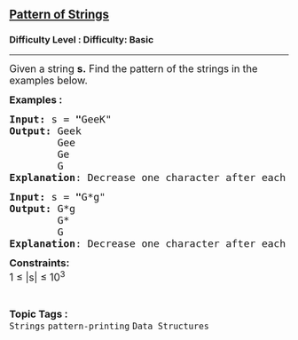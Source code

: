 <h2><a href="https://www.geeksforgeeks.org/problems/pattern-of-strings3829/1?page=12&category=Strings&sortBy=submissions">Pattern of Strings</a></h2><h3>Difficulty Level : Difficulty: Basic</h3><hr><div class="problems_problem_content__Xm_eO"><p><span style="font-size: 18px;">Given a string <strong>s.</strong> Find the pattern of the strings in the examples below.</span></p>
<p><span style="font-size: 18px;"><strong>Examples :<br></strong></span></p>
<pre><span style="font-size: 18px;"><strong>Input: </strong>s<strong> </strong>=<strong> "</strong>GeeK"
<strong>Output:</strong> Geek
        Gee
        Ge
        G
<strong>Explanation</strong>: Decrease one character after each line</span></pre>
<pre><span style="font-size: 18px;"><strong>Input: </strong>s<strong> </strong>=<strong> "</strong>G*g" 
<strong>Output:</strong> G*g
        G*
        G
<strong>Explanation</strong>: Decrease one character after each line
</span></pre>
<p><span style="font-size: 18px;"><strong>Constraints:</strong><br>1 ≤ |s| ≤ 10<sup>3</sup></span></p></div><br><p><span style=font-size:18px><strong>Topic Tags : </strong><br><code>Strings</code>&nbsp;<code>pattern-printing</code>&nbsp;<code>Data Structures</code>&nbsp;